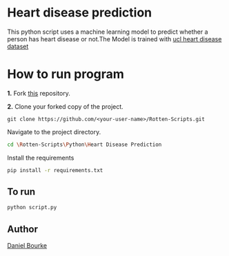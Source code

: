 # Heart disease prediction
This python script uses a machine learning model to predict whether a person has heart disease or not.The Model is trained with [ucl heart disease dataset](https://archive.ics.uci.edu/ml/datasets/heart+disease)

# How to run program
**1.**  Fork [this](https://github.com/HarshCasper/Rotten-Scripts) repository.

**2.**  Clone your forked copy of the project.
```
git clone https://github.com/<your-user-name>/Rotten-Scripts.git
```
Navigate to the project directory.
```bash
cd \Rotten-Scripts\Python\Heart Disease Prediction
```
Install the requirements 
```bash
pip install -r requirements.txt
```
## To run
```bash
python script.py
```
## Author
 
[Daniel Bourke](https://github.com/mrdbourke)
